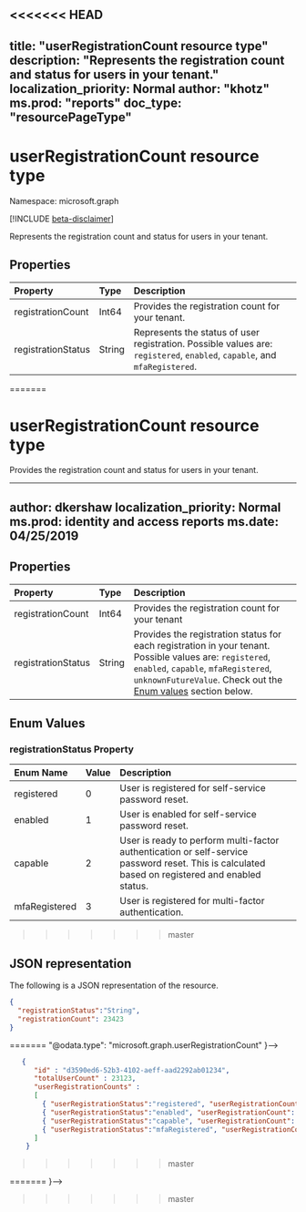 <<<<<<< HEAD
---
title: "userRegistrationCount resource type"
description: "Represents the registration count and status for users in your tenant."
localization_priority: Normal
author: "khotz"
ms.prod: "reports"
doc_type: "resourcePageType"
---

# userRegistrationCount resource type

Namespace: microsoft.graph

[!INCLUDE [beta-disclaimer](../../includes/beta-disclaimer.md)]

Represents the registration count and status for users in your tenant.

## Properties

| Property     | Type        | Description |
|:-------------|:------------|:------------|
| registrationCount | Int64 | Provides the registration count for your tenant. |
| registrationStatus | String | Represents the status of user registration. Possible values are: `registered`, `enabled`, `capable`, and `mfaRegistered`. |
=======
# userRegistrationCount resource type
Provides the registration count and status for users in your tenant.

---
author: dkershaw
localization_priority: Normal
ms.prod: identity and access reports
ms.date: 04/25/2019
---


## Properties
| Property     | Type        | Description |
|:-------------|:------------|:------------|
|registrationCount|Int64| Provides the registration count for your tenant|
|registrationStatus|String|Provides the registration status for each registration in your tenant. Possible values are: `registered`, `enabled`, `capable`, `mfaRegistered`, `unknownFutureValue`. Check out the [Enum values](#Enum-values-Details) section below.|

## Enum Values 

### registrationStatus Property

| Enum Name | Value | Description|
| :---------|:-------|:----------|
registered|0| User is registered for self-service password reset.|
enabled|1| User is enabled for self-service password reset. |
capable|2| User is ready to perform multi-factor authentication or self-service password reset. This is calculated based on registered and enabled status.|
mfaRegistered|3| User is registered for multi-factor authentication.|



>>>>>>> master

## JSON representation

The following is a JSON representation of the resource.

<!-- {
  "blockType": "resource",
  "optionalProperties": [

  ],
<<<<<<< HEAD
  "@odata.type": "microsoft.graph.userRegistrationCount",
  "baseType": null
}-->

```json
{ 
  "registrationStatus":"String", 
  "registrationCount": 23423
}
```

<!-- uuid: 16cd6b66-4b1a-43a1-adaf-3a886856ed98
2019-02-04 14:57:30 UTC -->
=======
  "@odata.type": "microsoft.graph.userRegistrationCount"
}-->

```json
   {
      "id" : "d3590ed6-52b3-4102-aeff-aad2292ab01234",
      "totalUserCount" : 23123,
      "userRegistrationCounts" :
      [
        { "userRegistrationStatus":"registered", "userRegistrationCount": 23423 },
        { "userRegistrationStatus":"enabled", "userRegistrationCount": 4234 },
        { "userRegistrationStatus":"capable", "userRegistrationCount": 323 },
        { "userRegistrationStatus":"mfaRegistered", "userRegistrationCount": 33 }
      ]
    }
```

<!-- uuid: 8fcb5dbc-d5aa-4681-8e31-b001d5168d79
2015-10-25 14:57:30 UTC -->
>>>>>>> master
<!-- {
  "type": "#page.annotation",
  "description": "userRegistrationCount resource",
  "keywords": "",
  "section": "documentation",
  "tocPath": ""
<<<<<<< HEAD
}-->
=======
}-->
>>>>>>> master

